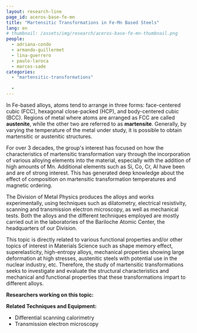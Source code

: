 ```yaml
---
layout: research-line
page_id: aceros-base-fe-mn
title: "Martensitic Transformations in Fe-Mn Based Steels"
lang: en
# thumbnail: /assets/img/research/aceros-base-fe-mn-thumbnail.png
people:
  - adriana-condo
  - armando-guillermet
  - lina-guerrero
  - paulo-laroca
  - marcos-sade
categories: 
  - "martensitic-transformations"
 
  -
---
```




In Fe-based alloys, atoms tend to arrange in three forms: face-centered cubic (FCC), hexagonal close-packed (HCP), and body-centered cubic (BCC). Regions of metal where atoms are arranged as FCC are called **austenite**, while the other two are referred to as **martensite**. Generally, by varying the temperature of the metal under study, it is possible to obtain martensitic or austenitic structures.

For over 3 decades, the group's interest has focused on how the characteristics of martensitic transformation vary through the incorporation of various alloying elements into the material, especially with the addition of high amounts of Mn. Additional elements such as Si, Co, Cr, Al have been and are of strong interest. This has generated deep knowledge about the effect of composition on martensitic transformation temperatures and magnetic ordering.

The Division of Metal Physics produces the alloys and works experimentally, using techniques such as dilatometry, electrical resistivity, scanning and transmission electron microscopy, as well as mechanical tests. Both the alloys and the different techniques employed are mostly carried out in the laboratories of the Bariloche Atomic Center, the headquarters of our Division.

This topic is directly related to various functional properties and/or other topics of interest in Materials Science such as shape memory effect, superelasticity, high-entropy alloys, mechanical properties showing large deformation at high stresses, austenitic steels with potential use in the nuclear industry, etc. Therefore, the study of martensitic transformations seeks to investigate and evaluate the structural characteristics and mechanical and functional properties that these transformations impart to different alloys.

**Researchers working on this topic:**




**Related Techniques and Equipment:**
- Differential scanning calorimetry
- Transmission electron microscopy
